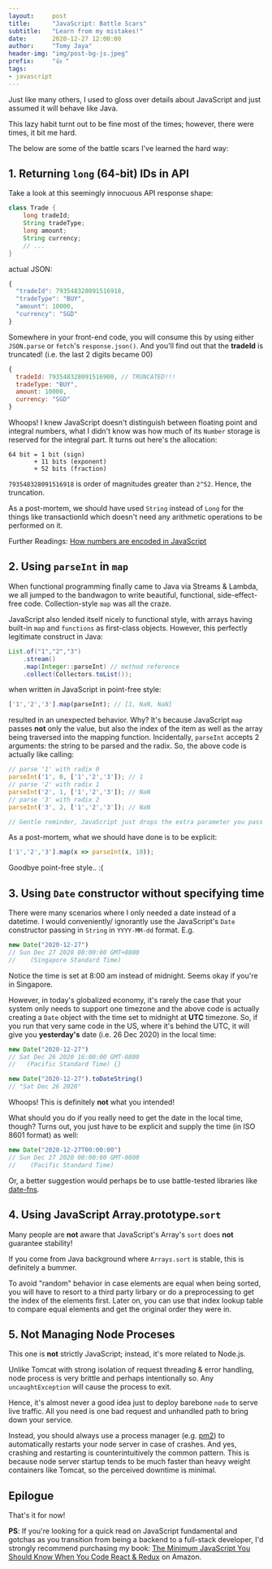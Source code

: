 ```yaml
---
layout:     post
title:      "JavaScript: Battle Scars"
subtitle:   "Learn from my mistakes!"
date:       2020-12-27 12:00:00
author:     "Tomy Jaya"
header-img: "img/post-bg-js.jpeg"
prefix:     "👍 "
tags:
- javascript
---
```



Just like many others, I used to gloss over details about JavaScript and just assumed it will behave like Java. 

This lazy habit turnt out to be fine most of the times; however, there were times, it bit me hard. 

The below are some of the battle scars I've learned the hard way: 

## 1. Returning `long` (64-bit) IDs in API

Take a look at this seemingly innocuous API response shape: 

```java
class Trade {
    long tradeId;
    String tradeType;
    long amount;
    String currency;
    // ... 
}
```

actual JSON: 

```javascript
{
  "tradeId": 793548328091516918,
  "tradeType": "BUY",
  "amount": 10000,
  "currency": "SGD"
}
```

Somewhere in your front-end code, you will consume this by using either `JSON.parse` or `fetch`'s `response.json()`. And you'll find out that the **tradeId** is truncated! (i.e. the last 2 digits became 00)

```javascript
{
  tradeId: 793548328091516900, // TRUNCATED!!! 
  tradeType: "BUY",
  amount: 10000,
  currency: "SGD"
}
```

Whoops! I knew JavaScript doesn't distinguish between floating point and integral numbers, what I didn't know was how much of its `Number` storage is reserved for the integral part. It turns out here's the allocation:

```
64 bit = 1 bit (sign) 
       + 11 bits (exponent) 
       + 52 bits (fraction)
```

`793548328091516918` is order of magnitudes greater than `2^52`. Hence, the truncation. 

As a post-mortem, we should have used `String` instead of `Long` for the things like transactionId which doesn't need any arithmetic operations to be performed on it. 

Further Readings: [How numbers are encoded in JavaScript](https://2ality.com/2012/04/number-encoding.html)

## 2. Using `parseInt` in `map`

When functional programming finally came to Java via Streams & Lambda, we all jumped to the bandwagon to write beautiful, functional, side-effect-free code. Collection-style `map` was all the craze. 

JavaScript also lended itself nicely to functional style, with arrays having built-in `map` and `functions` as first-class objects. However, this perfectly legitimate construct in Java:

```java
List.of("1","2","3")
    .stream()
    .map(Integer::parseInt) // method reference
    .collect(Collectors.toList());
```

when written in JavaScript in point-free style:

```javascript
['1','2','3'].map(parseInt); // [1, NaN, NaN]
```

resulted in an unexpected behavior. Why? It's because JavaScript `map` passes **not** only the value, but also the index of the item as well as the array being traversed into the mapping function. Incidentally, `parseInt` accepts 2 arguments: the string to be parsed and the radix. So, the above code is actually like calling: 

```javascript
// parse '1' with radix 0 
parseInt('1', 0, ['1','2','3']); // 1
// parse '2' with radix 1
parseInt('2', 1, ['1','2','3']); // NaN
// parse '3' with radix 2
parseInt('3', 2, ['1','2','3']); // NaN

// Gentle reminder, JavaScript just drops the extra parameter you pass in
```

As a post-mortem, what we should have done is to be explicit:

```javascript
['1','2','3'].map(x => parseInt(x, 10));
```

Goodbye point-free style.. :(


## 3. Using `Date` constructor without specifying time

There were many scenarios where I only needed a date instead of a datetime. I would conveniently/ ignorantly use the JavaScript's `Date` constructor passing in `String` in `YYYY-MM-dd` format. E.g. 

```javascript
new Date("2020-12-27")
// Sun Dec 27 2020 08:00:00 GMT+0800 
//    (Singapore Standard Time)
```

Notice the time is set at 8:00 am instead of midnight. Seems okay if you're in Singapore. 

However, in today's globalized economy, it's rarely the case that your system only needs to support one timezone and the above code is actually creating a `Date` object with the time set to midnight at **UTC** timezone. So, if you run that very same code in the US, where it's behind the UTC, it will give you **yesterday's** date (i.e. 26 Dec 2020) in the local time:

```javascript
new Date("2020-12-27")
// Sat Dec 26 2020 16:00:00 GMT-0800 
//   (Pacific Standard Time) {}

new Date("2020-12-27").toDateString()
// "Sat Dec 26 2020"
```

Whoops! This is definitely **not** what you intended! 

What should you do if you really need to get the date in the local time, though? Turns out, you just have to be explicit and supply the time (in ISO 8601 format) as well:

```javascript
new Date("2020-12-27T00:00:00")
// Sun Dec 27 2020 00:00:00 GMT-0800 
//    (Pacific Standard Time)
```

Or, a better suggestion would perhaps be to use battle-tested libraries like [date-fns](https://date-fns.org/). 


## 4. Using JavaScript Array.prototype.`sort`

Many people are **not** aware that JavaScript's Array's `sort` does **not** guarantee stability! 

If you come from Java background where `Arrays.sort` is stable, this is definitely a bummer. 

To avoid "random" behavior in case elements are equal when being sorted, you will have to resort to a third party lirbary or do a preprocessing to get the index of the elements first. Later on, you can use that index lookup table to compare equal elements and get the original order they were in. 

## 5. Not Managing Node Proceses

This one is **not** strictly JavaScript; instead, it's more related to Node.js.

Unlike Tomcat with strong isolation of request threading & error handling, node process is very brittle and perhaps intentionally so. Any `uncaughtException` will cause the process to exit. 

Hence, it's almost never a good idea just to deploy barebone `node` to serve live traffic. All you need is one bad request and unhandled path to bring down your service. 

Instead, you should always use a process manager (e.g. [pm2](https://pm2.keymetrics.io/)) to automatically restarts your node server in case of crashes. And yes, crashing and restarting is counterintuitively the common pattern. This is because node server startup tends to be much faster than heavy weight containers like Tomcat, so the perceived downtime is minimal. 

## Epilogue
That's it for now! 

**PS**: If you're looking for a quick read on JavaScript fundamental and gotchas as you transition from being a backend to a full-stack developer, I'd strongly recommend purchasing my book: [The Minimum JavaScript You Should Know When You Code React & Redux](https://www.amazon.com/dp/B07G5YCRV2) on Amazon. 
